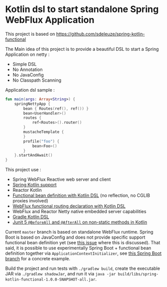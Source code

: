 
# Kotlin dsl to start standalone Spring WebFlux Application

This project is based on https://github.com/sdeleuze/spring-kotlin-functional

The Main idea of this project is to provide a beautiful DSL to start a Spring Application on netty :
 - Simple DSL
 - No Annotation
 - No JavaConfig
 - No Classpath Scanning
 
Application dsl sample : 

```kotlin
fun main(args: Array<String>) {
    springNettyApp {
        bean { Routes(ref(), ref()) }
        bean<UserHandler>()
        routes {
            ref<Routes>().router()
        }
        mustacheTemplate {
        }
        profile("foo") {
            bean<Foo>()
        }
    }.startAndAwait()
}
```
 
This project use : 
 - Spring WebFlux Reactive web server and client
 - [Spring Kotlin support](https://spring.io/blog/2017/01/04/introducing-kotlin-support-in-spring-framework-5-0)
 - Reactor Kotlin
 - [Functional bean definition with Kotlin DSL](https://github.com/sdeleuze/spring-kotlin-functional/blob/master/src/main/kotlin/functional/Beans.kt) (no reflection, no CGLIB proxies involved)
 - [WebFlux functional routing declaration with Kotlin DSL](https://github.com/sdeleuze/spring-kotlin-functional/blob/master/src/main/kotlin/functional/web/Routes.kt)
 - WebFlux and Reactor Netty native embedded server capabilities
 - [Gradle Kotlin DSL](https://github.com/gradle/kotlin-dsl)
 - [Junit 5 `@BeforeAll` and `@AfterAll` on non-static methods in Kotlin](https://github.com/sdeleuze/spring-kotlin-functional/blob/master/src/test/kotlin/functional/IntegrationTests.kt)
 
 
Current `master` branch is based on standalone WebFlux runtime. Spring Boot is based
on JavaConfig and does not provide specific support functional bean definition yet (see
[this issue](https://github.com/spring-projects/spring-boot/issues/8115) where this is discussed).
That said, it is possible to use experimentally Spring Boot + functional bean definition together
via `ApplicationContextInitializer`, see
[this Spring Boot branch](https://github.com/sdeleuze/spring-kotlin-functional/tree/boot)
for a concrete example.
 
Build the project and run tests with `./gradlew build`, create the executable JAR via `./gradlew shadowJar`, and run it via `java -jar build/libs/spring-kotlin-functional-1.0.0-SNAPSHOT-all.jar`.
